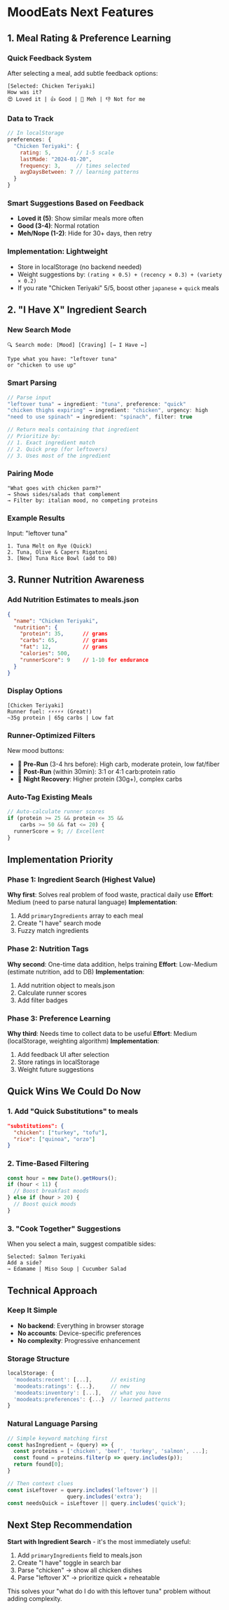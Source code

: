 # MoodEats Next Features

## 1. Meal Rating & Preference Learning

### Quick Feedback System
After selecting a meal, add subtle feedback options:
```
[Selected: Chicken Teriyaki]
How was it?
😍 Loved it | 👍 Good | 🤷 Meh | 👎 Not for me
```

### Data to Track
```javascript
// In localStorage
preferences: {
  "Chicken Teriyaki": {
    rating: 5,        // 1-5 scale
    lastMade: "2024-01-20",
    frequency: 3,     // times selected
    avgDaysBetween: 7 // learning patterns
  }
}
```

### Smart Suggestions Based on Feedback
- **Loved it (5)**: Show similar meals more often
- **Good (3-4)**: Normal rotation
- **Meh/Nope (1-2)**: Hide for 30+ days, then retry

### Implementation: Lightweight
- Store in localStorage (no backend needed)
- Weight suggestions by: `(rating × 0.5) + (recency × 0.3) + (variety × 0.2)`
- If you rate "Chicken Teriyaki" 5/5, boost other `japanese` + `quick` meals

## 2. "I Have X" Ingredient Search

### New Search Mode
```
🔍 Search mode: [Mood] [Craving] [→ I Have ←]

Type what you have: "leftover tuna"
or "chicken to use up"
```

### Smart Parsing
```javascript
// Parse input
"leftover tuna" → ingredient: "tuna", preference: "quick"
"chicken thighs expiring" → ingredient: "chicken", urgency: high
"need to use spinach" → ingredient: "spinach", filter: true

// Return meals containing that ingredient
// Prioritize by:
// 1. Exact ingredient match
// 2. Quick prep (for leftovers)
// 3. Uses most of the ingredient
```

### Pairing Mode
```
"What goes with chicken parm?"
→ Shows sides/salads that complement
→ Filter by: italian mood, no competing proteins
```

### Example Results
Input: "leftover tuna"
```
1. Tuna Melt on Rye (Quick)
2. Tuna, Olive & Capers Rigatoni
3. [New] Tuna Rice Bowl (add to DB)
```

## 3. Runner Nutrition Awareness

### Add Nutrition Estimates to meals.json
```json
{
  "name": "Chicken Teriyaki",
  "nutrition": {
    "protein": 35,      // grams
    "carbs": 65,        // grams
    "fat": 12,          // grams
    "calories": 500,
    "runnerScore": 9    // 1-10 for endurance
  }
}
```

### Display Options
```
[Chicken Teriyaki]
Runner fuel: ⚡⚡⚡⚡⚡ (Great!)
~35g protein | 65g carbs | Low fat
```

### Runner-Optimized Filters
New mood buttons:
- 🏃 **Pre-Run** (3-4 hrs before): High carb, moderate protein, low fat/fiber
- 💪 **Post-Run** (within 30min): 3:1 or 4:1 carb:protein ratio
- 🌙 **Night Recovery**: Higher protein (30g+), complex carbs

### Auto-Tag Existing Meals
```javascript
// Auto-calculate runner scores
if (protein >= 25 && protein <= 35 &&
    carbs >= 50 && fat <= 20) {
  runnerScore = 9; // Excellent
}
```

## Implementation Priority

### Phase 1: Ingredient Search (Highest Value)
**Why first**: Solves real problem of food waste, practical daily use
**Effort**: Medium (need to parse natural language)
**Implementation**:
1. Add `primaryIngredients` array to each meal
2. Create "I have" search mode
3. Fuzzy match ingredients

### Phase 2: Nutrition Tags
**Why second**: One-time data addition, helps training
**Effort**: Low-Medium (estimate nutrition, add to DB)
**Implementation**:
1. Add nutrition object to meals.json
2. Calculate runner scores
3. Add filter badges

### Phase 3: Preference Learning
**Why third**: Needs time to collect data to be useful
**Effort**: Medium (localStorage, weighting algorithm)
**Implementation**:
1. Add feedback UI after selection
2. Store ratings in localStorage
3. Weight future suggestions

## Quick Wins We Could Do Now

### 1. Add "Quick Substitutions" to meals
```json
"substitutions": {
  "chicken": ["turkey", "tofu"],
  "rice": ["quinoa", "orzo"]
}
```

### 2. Time-Based Filtering
```javascript
const hour = new Date().getHours();
if (hour < 11) {
  // Boost breakfast moods
} else if (hour > 20) {
  // Boost quick moods
}
```

### 3. "Cook Together" Suggestions
When you select a main, suggest compatible sides:
```
Selected: Salmon Teriyaki
Add a side?
→ Edamame | Miso Soup | Cucumber Salad
```

## Technical Approach

### Keep It Simple
- **No backend**: Everything in browser storage
- **No accounts**: Device-specific preferences
- **No complexity**: Progressive enhancement

### Storage Structure
```javascript
localStorage: {
  'moodeats:recent': [...],      // existing
  'moodeats:ratings': {...},     // new
  'moodeats:inventory': [...],   // what you have
  'moodeats:preferences': {...}  // learned patterns
}
```

### Natural Language Parsing
```javascript
// Simple keyword matching first
const hasIngredient = (query) => {
  const proteins = ['chicken', 'beef', 'turkey', 'salmon', ...];
  const found = proteins.filter(p => query.includes(p));
  return found[0];
}

// Then context clues
const isLeftover = query.includes('leftover') ||
                   query.includes('extra');
const needsQuick = isLeftover || query.includes('quick');
```

## Next Step Recommendation

**Start with Ingredient Search** - it's the most immediately useful:

1. Add `primaryIngredients` field to meals.json
2. Create "I have" toggle in search bar
3. Parse "chicken" → show all chicken dishes
4. Parse "leftover X" → prioritize quick + reheatable

This solves your "what do I do with this leftover tuna" problem without adding complexity.